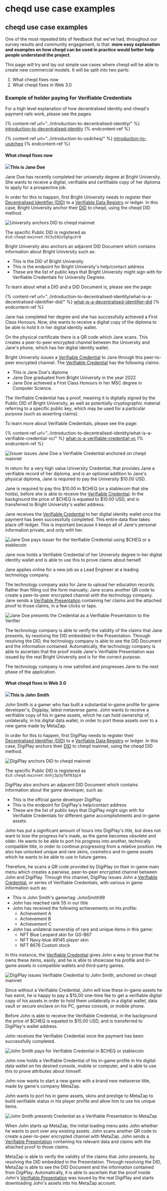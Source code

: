 # cheqd use case examples

## cheqd use case examples

One of the most repeated bits of feedback that we've had, throughout our survey results and community engagement, is that: **more easy explanation and examples on how cheqd can be used in practice would better help people understand the project**.

This page will try and lay out simple use cases where cheqd will be able to create new commercial models. It will be split into two parts:

1. What cheqd fixes now
2. What cheqd fixes in Web 3.0

### Example of holder paying for Verifiable Credentials

For a high level explanation of how decentralised identity and cheqd's payment rails work, please see the pages:

{% content-ref url="../introduction-to-decentralised-identity/" %}
[introduction-to-decentralised-identity](../introduction-to-decentralised-identity/)
{% endcontent-ref %}

{% content-ref url="../introduction-to-usdcheq/" %}
[introduction-to-usdcheq](../introduction-to-usdcheq/)
{% endcontent-ref %}

#### What cheqd fixes now

![](<../../.gitbook/assets/Jane Doe image>)**This is Jane Doe**

Jane Doe has recently completed her university degree at Bright University. She wants to receive a digital, verifiable and certifiable copy of her diploma to apply for a prospective job.

In order for this to happen, first Bright University needs to register their [Decentralised Identifier (DID)](../introduction-to-decentralised-identity/what-is-a-decentralised-identifier-did/) to a [Verifiable Data Registry](../introduction-to-decentralised-identity/what-is-a-decentralised-identifier-did/what-is-a-verifiable-data-registry.md) or ledger. In this case, Bright University anchor their [DID](../introduction-to-decentralised-identity/what-is-a-decentralised-identifier-did/) to cheqd, using the cheqd DID method.

![University anchors DID to cheqd mainnet](<../../.gitbook/assets/Jane Doe - Issuer anchors DID.png>)

The specific Public DID is registered as `did:cheqd:mainnet:923u592u5ghgu3r8`

Bright University also anchors an adjacent DID Document which contains information about Bright University such as:

* This is the DID of Bright University
* This is the endpoint for Bright University's help/contact address
* These are the list of public keys that Bright University might sign with for Verifiable Credentials for University Degrees.

To learn about what a DID and a DID Document is, please see the page:

{% content-ref url="../introduction-to-decentralised-identity/what-is-a-decentralised-identifier-did/" %}
[what-is-a-decentralised-identifier-did](../introduction-to-decentralised-identity/what-is-a-decentralised-identifier-did/)
{% endcontent-ref %}

Jane has completed her degree and she has successfully achieved a First Class Honours. Now, she wants to receive a digital copy of the diploma to be able to hold it in her digital identity wallet.

On the physical certificate there is a QR code which Jane scans. This creates a peer-to-peer encrypted channel between the University and Jane's phone, which has her digital identity wallet.

Bright University issues a [Verifiable Credential](../introduction-to-decentralised-identity/what-is-a-verifiable-credential-vc/) to Jane through this peer-to-peer encrypted channel. The [Verifiable Credential](../introduction-to-decentralised-identity/what-is-a-verifiable-credential-vc/) has the following claims:

* This is Jane Doe's diploma
* Jane Doe graduated from Bright University in the year 2022
* Jane Doe achieved a First Class Honours in her MSC degree in Computer Science.

The Verifiable Credential has a proof, meaning it is digitally signed by the Public DID of Bright University, as well as potentially cryptographic material referring to a specific public key, which may be used for a particular purpose (such as asserting claims).

To learn more about Verifiable Credentials, please see the page:

{% content-ref url="../introduction-to-decentralised-identity/what-is-a-verifiable-credential-vc/" %}
[what-is-a-verifiable-credential-vc](../introduction-to-decentralised-identity/what-is-a-verifiable-credential-vc/)
{% endcontent-ref %}

![Issuer issues Jane Doe a Verifiable Credential anchored on cheqd mainnet](<../../.gitbook/assets/Jane Doe - Issuer issues VC.png>)

In return for a very high value University Credential, that provides Jane a verifiable record of her diploma, and is an optional addition to Jane's physical diploma, Jane is required to pay the University $10.00 USD.

Jane is required to pay this $10.00 in $CHEQ (or a stablecoin that she holds), before she is able to receive the [Verifiable Credential](../introduction-to-decentralised-identity/what-is-a-verifiable-credential-vc/). In the background the price of $CHEQ is equated to $10.00 USD, and is transferred to Bright University's wallet address.

Jane receives the [Verifiable Credential](../introduction-to-decentralised-identity/what-is-a-verifiable-credential-vc/) to her digital identity wallet once the payment has been successfully completed. This entire data flow takes place off-ledger. This is important because it keeps all of Jane's personal information private, and only with her.

![Jane Doe pays issuer for the Verifiable Credential using $CHEQ or a stablecoin](<../../.gitbook/assets/Jane Doe - Pays for Credential.png>)

Jane now holds a Verifiable Credential of her University degree in her digital identity wallet and is able to use this to prove claims about herself.

Jane applies online for a new job as a Lead Engineer at a leading technology company.

The technology company asks for Jane to upload her education records. Rather than filling out the form manually; Jane scans another QR code to create a peer-to-peer encrypted channel with the technology company. Jane sends a [Verifiable Presentation](../introduction-to-decentralised-identity/what-is-a-verifiable-credential-vc/what-is-a-verifiable-presentation.md) containing her claims and the attached proof to those claims, in a few clicks or taps.

![Jane Doe presents the Credential as a Verifiable Presentation to the Verifier](<../../.gitbook/assets/Jane Doe - Presents Credential to Verifier.png>)

The technology company is able to verify the validity of the claims that Jane presents, by resolving the DID embedded in the Presentation. Through resolving the DID, the technology company is able to see the DID Document and the information contained. Automatically, the technology company is able to ascertain that the proof inside Jane's Verifiable Presentation was issued by the real Bright University and is for the correct purpose.

The technology company is now satisfied and progresses Jane to the next phase of the application.

#### What cheqd fixes in Web 3.0

![](<../../.gitbook/assets/John Smith image>)**This is John Smith**

John Smith is a gamer who has built a substantial in-game profile for game developer's, Digiplay, latest metaverse game. John wants to receive a verifiable copy of his in game assets, which he can hold ownership of, unilaterally, in his digital data wallet, in order to port these assets over to a new game made by MetaZap.

In order for this to happen, first DigiPlay needs to register their [Decentralised Identifier (DID)](../introduction-to-decentralised-identity/what-is-a-decentralised-identifier-did/) to a [Verifiable Data Registry](../introduction-to-decentralised-identity/what-is-a-decentralised-identifier-did/what-is-a-verifiable-data-registry.md) or ledger. In this case, DigiPlay anchors their [DID](../introduction-to-decentralised-identity/what-is-a-decentralised-identifier-did/) to cheqd mainnet, using the cheqd DID method.

![DigiPlay anchors DID to cheqd mainnet](<../../.gitbook/assets/John Smith - Issuer anchors DID.png>)

The specific Public DID is registered as `did:cheqd:mainnet:6nhj3p3yf8f83g14`

DigiPlay also anchors an adjacent DID Document which contains information about the game developer, such as:

* This is the official game developer DigiPlay
* This is the endpoint for DigiPlay's help/contact address
* These are the list of public keys that DigiPlay might sign with for Verifiable Credentials for different game accomplishments and in-game assets.

John has put a significant amount of hours into DigiPlay's title, but does not want to lose the progress he's made, as the game becomes obsolete and older. He wants to be able to port his progress into another, technically compatible title, in order to continue progressing from a relative position. He also has unlocked unique and rare skins, cosmetics and in-game assets which he wants to be able to use in future games.

Therefore, he scans a QR code provided by DigiPlay on their in-game main menu which creates a pairwise, peer-to-peer encrypted channel between John and DigiPlay. Through this channel, DigiPlay issues John a [Verifiable Credential](../introduction-to-decentralised-identity/what-is-a-verifiable-credential-vc/#what-is-a-verifiable-credential), or series of Verifiable Credentials, with various in game information such as:

* This is John Smith's gamertag: JohnSmith99
* John has reached rank 55 in our title
* John has received the following achievements on his profile:
  * Achievement A
  * Achievement B
  * Achievement C
* John has unilateral ownership of rare and unique items in this game:
  * NFT Blue Leopard skin for GG-B67
  * NFT Navy-blue 49145 player skin
  * NFT  8676 Custom stock

In this instance, the [Verifiable Credential](../introduction-to-decentralised-identity/what-is-a-verifiable-credential-vc/#what-is-a-verifiable-credential) gives John a way to prove that he owns these items, easily, and he is able to showcase his profile and in-game assets in compatible wallets and third-party games.

![DigiPlay issues Verifiable Credential to John Smith, anchored on cheqd mainnet](<../../.gitbook/assets/John Smith - Issuer issues VC to John.png>)

Since without a Verifiable Credential, John will lose these in-game assets he has earnt, he is happy to pay a $15,00 one-time fee to get a verifiable digital copy of his assets in order to hold them unilaterally in a digital wallet, data vault or secure enclave on his PC, games console, or mobile phone.

Before John is able to receive the Verifiable Credential, in the background the price of $CHEQ is equated to $15.00 USD, and is transferred to DigiPlay's wallet address.

John receives the Verifiable Credential once the payment has been successfully completed.

![John Smith pays for Verifiable Credential in $CHEQ or stablecoin](<../../.gitbook/assets/John Smith - Pays for VC.png>)

John now holds a Verifiable Credential of his in-game profile in his digital data wallet on his desired console, mobile or computer, and is able to use this to prove attributes about himself.

John now wants to start a new game with a brand new metaverse title, made by game's company MetaZap.

John wants to port his in game assets, skins and prestige to MetaZap to build verifiable status in his player profile and allow him to use his unique items.

![John Smith presents Credential as a Verifiable Presentation to MetaZap](../../.gitbook/assets/John%20Smith%20-%20Presents%20VC%20to%20Verifier.png)

When John starts up MetaZap, the initial loading menu asks John whether he wants to port over any existing assets. John scans another QR code to create a peer-to-peer encrypted channel with MetaZap. John sends a [Verifiable Presentation](../introduction-to-decentralised-identity/what-is-a-verifiable-credential-vc/what-is-a-verifiable-presentation.md) containing his relevant data and claims with the attached proof to those claims.

MetaZap is able to verify the validity of the claims that John presents, by resolving the DID embedded in the Presentation. Through resolving the DID, MetaZap is able to see the DID Document and the information contained from DigiPlay. Automatically, it is able to ascertain that the proof inside John's [Verifiable Presentation](../introduction-to-decentralised-identity/what-is-a-verifiable-credential-vc/what-is-a-verifiable-presentation.md) was issued by the real DigiPlay and starts downloading John's assets into his MetaZap account.
